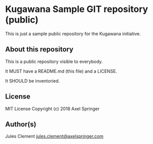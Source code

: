 # Kugawana Sample GIT repository (public)

This is just a sample public repository for the Kugawana initiative.

## About this repository

This is a public repository visible to everybody.

It MUST have a README.md (this file) and a LICENSE.

It SHOULD be inventoried.

## License

MIT License
Copyright (c) 2018 Axel Springer

## Author(s)

Jules Clement <jules.clement@axelspringer.com>
